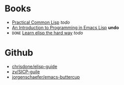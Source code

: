 # Books
- [Practical Common Lisp](https://github.com/keer2345/lisp-learning/tree/master/practical-common-lisp) *todo*
- [An Introduction to Programming in Emacs Lisp](http://www.gnu.org/software/emacs/manual/eintr.html) **undo**
- `DONE` [Learn elisp the hard way](https://github.com/keer2345/lisp-learning/tree/master/learn-elisp-the-hard-way) *todo*

# Github
- [chrisdone/elisp-guide](https://github.com/chrisdone/elisp-guide)
- [zv/SICP-guile](https://github.com/zv/SICP-guile)
- [jorgenschaefer/emacs-buttercup](https://github.com/jorgenschaefer/emacs-buttercup)
